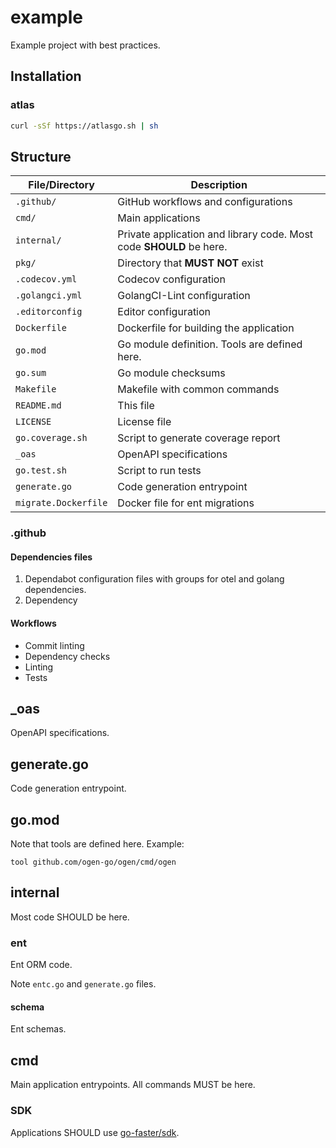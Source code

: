 # example

Example project with best practices.

## Installation

### atlas

```bash
curl -sSf https://atlasgo.sh | sh
```

## Structure


| File/Directory       | Description                                                         |
|----------------------|---------------------------------------------------------------------|
| `.github/`           | GitHub workflows and configurations                                 |
| `cmd/`               | Main applications                                                   |
| `internal/`          | Private application and library code. Most code **SHOULD** be here. |
| `pkg/`               | Directory that **MUST NOT** exist                                   |
| `.codecov.yml`       | Codecov configuration                                               |
| `.golangci.yml`      | GolangCI-Lint configuration                                         |
| `.editorconfig`      | Editor configuration                                                |
| `Dockerfile`         | Dockerfile for building the application                             |
| `go.mod`             | Go module definition. Tools are defined here.                       |
| `go.sum`             | Go module checksums                                                 |
| `Makefile`           | Makefile with common commands                                       |
| `README.md`          | This file                                                           |
| `LICENSE`            | License file                                                        |
| `go.coverage.sh`     | Script to generate coverage report                                  |
| `_oas`               | OpenAPI specifications                                              |
| `go.test.sh`         | Script to run tests                                                 |
| `generate.go`        | Code generation entrypoint                                          |
| `migrate.Dockerfile` | Docker file for ent migrations                                      |

### .github

#### Dependencies files

1. Dependabot configuration files with groups for otel and golang dependencies.
2. Dependency

#### Workflows

- Commit linting
- Dependency checks
- Linting
- Tests

##  _oas

OpenAPI specifications.

## generate.go

Code generation entrypoint.

## go.mod

Note that tools are defined here.
Example:

```
tool github.com/ogen-go/ogen/cmd/ogen
```

## internal

Most code SHOULD be here.

### ent

Ent ORM code.

Note `entc.go` and `generate.go` files.

#### schema

Ent schemas.

## cmd

Main application entrypoints.
All commands MUST be here.

### SDK

Applications SHOULD use [go-faster/sdk](https://github.com/go-faster/sdk).
